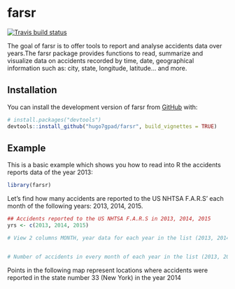
<!-- README.md is generated from README.Rmd. Please edit that file -->

# farsr

<!-- badges: start -->

[![Travis build
status](https://travis-ci.com/hugo7gpad/farsr.svg?branch=main)](https://travis-ci.com/hugo7gpad/farsr)
<!-- badges: end -->

The goal of farsr is to offer tools to report and analyse accidents data
over years.The farsr package provides functions to read, summarize and
visualize data on accidents recorded by time, date, geographical
information such as: city, state, longitude, latitude… and more.

## Installation

You can install the development version of farsr from
[GitHub](https://github.com/) with:

``` r
# install.packages("devtools")
devtools::install_github("hugo7gpad/farsr", build_vignettes = TRUE)
```

## Example

This is a basic example which shows you how to read into R the accidents
reports data of the year 2013:

``` r
library(farsr)
```

Let’s find how many accidents are reported to the US NHTSA F.A.R.S’ each
month of the following years: 2013, 2014, 2015.

``` r
## Accidents reported to the US NHTSA F.A.R.S in 2013, 2014, 2015
yrs <- c(2013, 2014, 2015)

# View 2 columns MONTH, year data for each year in the list (2013, 2014, 2015)


# Number of accidents in every month of each year in the list (2013, 2014, 2015)
```

Points in the following map represent locations where accidents were
reported in the state number 33 (New York) in the year 2014
